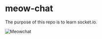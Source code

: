 # meow-chat

The purpose of this repo is to learn socket.io. 

<div>
  <img src="https://media.giphy.com/media/XsMBNLOzH14Z0aLNcR/giphy.gif" alt="Meowchat">
</div>
